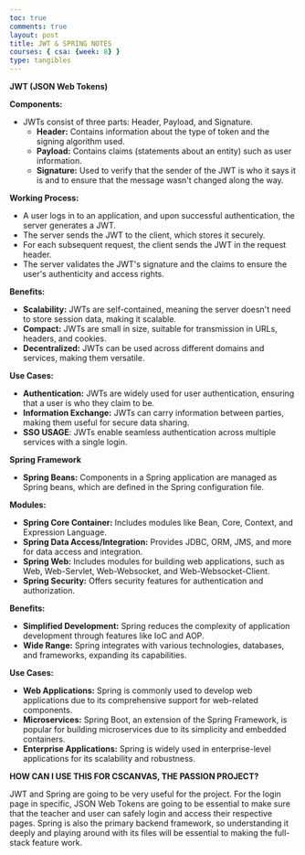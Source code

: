```yaml
---
toc: true
comments: true
layout: post
title: JWT & SPRING NOTES
courses: { csa: {week: 8} }
type: tangibles
---
```


**JWT (JSON Web Tokens)**

**Components:**
   - JWTs consist of three parts: Header, Payload, and Signature.
     - **Header:** Contains information about the type of token and the signing algorithm used.
     - **Payload:** Contains claims (statements about an entity) such as user information.
     - **Signature:** Used to verify that the sender of the JWT is who it says it is and to ensure that the message wasn't changed along the way.

**Working Process:**
   - A user logs in to an application, and upon successful authentication, the server generates a JWT.
   - The server sends the JWT to the client, which stores it securely.
   - For each subsequent request, the client sends the JWT in the request header.
   - The server validates the JWT's signature and the claims to ensure the user's authenticity and access rights.

**Benefits:**
   - **Scalability:** JWTs are self-contained, meaning the server doesn't need to store session data, making it scalable.
   - **Compact:** JWTs are small in size, suitable for transmission in URLs, headers, and cookies.
   - **Decentralized:** JWTs can be used across different domains and services, making them versatile.

**Use Cases:**
   - **Authentication:** JWTs are widely used for user authentication, ensuring that a user is who they claim to be.
   - **Information Exchange:** JWTs can carry information between parties, making them useful for secure data sharing.
   - **SSO USAGE**: JWTs enable seamless authentication across multiple services with a single login.


**Spring Framework**

   - **Spring Beans:** Components in a Spring application are managed as Spring beans, which are defined in the Spring configuration file.

**Modules:**
   - **Spring Core Container:** Includes modules like Bean, Core, Context, and Expression Language.
   - **Spring Data Access/Integration:** Provides JDBC, ORM, JMS, and more for data access and integration.
   - **Spring Web:** Includes modules for building web applications, such as Web, Web-Servlet, Web-Websocket, and Web-Websocket-Client.
   - **Spring Security:** Offers security features for authentication and authorization.

**Benefits:**
   - **Simplified Development:** Spring reduces the complexity of application development through features like IoC and AOP.
   - **Wide Range:** Spring integrates with various technologies, databases, and frameworks, expanding its capabilities.

**Use Cases:**
   - **Web Applications:** Spring is commonly used to develop web applications due to its comprehensive support for web-related components.
   - **Microservices:** Spring Boot, an extension of the Spring Framework, is popular for building microservices due to its simplicity and embedded containers.
   - **Enterprise Applications:** Spring is widely used in enterprise-level applications for its scalability and robustness.



**HOW CAN I USE THIS FOR CSCANVAS, THE PASSION PROJECT?**

JWT and Spring are going to be very useful for the project. For the login page in specific, JSON Web Tokens are going to be essential to make sure that the teacher and user can safely login and access their respective pages. Spring is also the primary backend framework, so understanding it deeply and playing around with its files will be essential to making the full-stack feature work.
